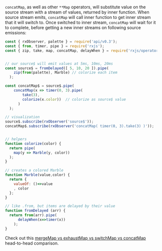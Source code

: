 <!--
name:		
title:		concatMap
pageTitle:	RxJS concatMap operator example with a marble diagram
desc:		
docsUrl:	https://rxjs.dev/api/operators/concatMap
-->

`concatMap`, as well as other `**Map` operators, will substitute value on the source stream with a stream of values, returned by inner function. When source stream emits, `concatMap` will call inner function to get inner stream that it will switch to. Once switched to inner stream, `concatMap` will wait for it to complete, before getting a new inner streams on following source emissions:

```js
const { rxObserver, palette } = require('api/v0.3');
const { from, timer, pipe } = require('rxjs');
const { zip, take, map, concatMap, delayWhen } = require('rxjs/operators');


// our source$ will emit values at 5ms, 10ms, 20ms
const source$ = fromDelayed([ 5, 10, 20 ]).pipe(
    zip(from(palette), Marble) // colorize each item
  );

const concatMap$ = source$.pipe(
    concatMap(x => timer(0, 3).pipe(
        take(3),
        colorize(x.color))  // colorize as source$ value
      )
  );

// visualization
source$.subscribe(rxObserver('source$'));
concatMap$.subscribe(rxObserver('concatMap( timer(0, 3).take(3) )'));


// helpers
function colorize(color) {
  return pipe(
    map(y => Marble(y, color))
  );
}

// creates a colored Marble
function Marble(value,color) {
  return {
    valueOf: ()=>value
    , color
  };
}

// like .from, but items are delayed by their value
function fromDelayed (arr) {
  return from(arr).pipe(
      delayWhen(x=>timer(x))
    );
}

```

Check out this [mergeMap vs exhaustMap vs switchMap vs concatMap](/rxjs/mergeMap-vs-exhaustMap-vs-switchMap-vs-concatMap) head-to-head comparison.
